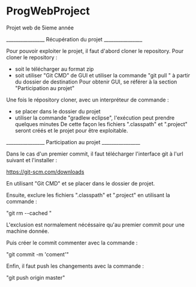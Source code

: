 # ProgWebProject
Projet web de 5ieme année

________________ Récupération du projet ________________

Pour pouvoir exploiter le projet, il faut d'abord cloner le repository.
Pour cloner le repository :
  - soit le télécharger au format zip
  - soit utiliser "Git CMD" de GUI et utiliser la commande "git pull <repo url>" à partir du dossier de destination
Pour obtenir GUI, se référer à la section "Participation au projet"
  
Une fois le répository cloner, avec un interpréteur de commande :
  - se placer dans le dossier du projet
  - utiliser la commande "gradlew eclipse", l'exécution peut prendre quelques minutes
De cette façon les fichiers ".classpath" et ".project" seront créés et le projet pour être exploitable.

________________ Participation au projet ________________

Dans le cas d'un premier commit, il faut télécharger l'interface git à l'url suivant et l'installer :

  https://git-scm.com/downloads
  
En utilisant "Git CMD" et se placer dans le dossier de projet.

Ensuite, exclure les fichiers ".classpath" et ".project" en utilisant la commande :

  "git rm --cached <fichier>"
  
L'exclusion est normalement nécéssaire qu'au premier commit pour une machine donnée.

Puis créer le commit commenter avec la commande :

  "git commit -m 'coment'"
  
Enfin, il faut push les changements avec la commande :

  "git push origin master"
